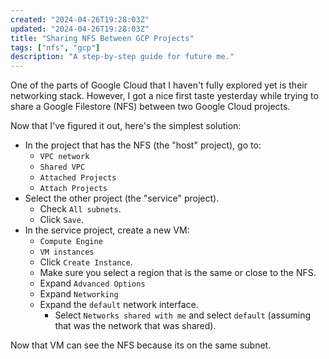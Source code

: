 ```yaml
---
created: "2024-04-26T19:28:03Z"
updated: "2024-04-26T19:28:03Z"
title: "Sharing NFS Between GCP Projects"
tags: ["nfs", "gcp"]
description: "A step-by-step guide for future me."
---
```


One of the parts of Google Cloud that I haven't fully explored yet is their networking stack. However, I got a nice first taste yesterday while trying to share a Google Filestore (NFS) between two Google Cloud projects.

Now that I've figured it out, here's the simplest solution:

- In the project that has the NFS (the "host" project), go to:
  - `VPC network`
  - `Shared VPC`
  - `Attached Projects`
  - `Attach Projects`
- Select the other project (the "service" project).
  - Check `All subnets`.
  - Click `Save`.
- In the service project, create a new VM:
  - `Compute Engine`
  - `VM instances`
  - Click `Create Instance`.
  - Make sure you select a region that is the same or close to the NFS.
  - Expand `Advanced Options`
  - Expand `Networking`
  - Expand the `default` network interface.
    - Select `Networks shared with me` and select `default` (assuming that was the network that was shared).

Now that VM can see the NFS because its on the same subnet.
